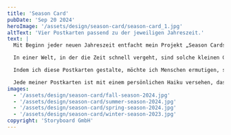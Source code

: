 ```yaml
---
title: 'Season Card'
pubDate: 'Sep 20 2024'
heroImage: '/assets/design/season-card/season-card_1.jpg'
altText: 'Vier Postkarten passend zu der jeweiligen Jahreszeit.'
text: |
  Mit Beginn jeder neuen Jahreszeit entfacht mein Projekt „Season Cards“ kreative Freiheit und ein Gefühl von Vorfreude. Ich gestalte persönliche Postkarten, die nicht nur zum Reflektieren der vergangenen Zeit und zur Vorbereitung auf das Neue anregen, sondern auch als kleines Geschenk für meine Freunde und Familie dienen.

  In einer Welt, in der die Zeit schnell vergeht, sind solche kleinen Gesten oft übersehen. Doch sie haben einen tiefgreifenden Effekt: Sie zaubern ein Lächeln auf das Gesicht des Empfängers und bieten eine kleine Verbindung in einem schnellen Tempo. Meine Season Cards laden daher nicht nur zum Nachdenken ein, sondern auch zum Ausklang und zur Vorbereitung auf die neue Saison.

  Indem ich diese Postkarten gestalte, möchte ich Menschen ermutigen, sich der Schönheit der Jahreszeiten bewusst zu werden. Jede neue Zeit bringt ihre eigenen Farben, Gefühle und Emotionen mit sich. Durch meine Season Cards möchte ich dazu beitragen, dass Menschen in die neuen Zeiten hineingehen, geprägt von positiven Erinnerungen an das Vergangene und einer Offenheit für das, was kommt.

  Jede meiner Postkarten ist mit einem persönlichen Haiku versehen, das die Stimmung der Jahreszeit einfängt. So entsteht ein ganz besonderes Gesamtpaket, das mehr als nur eine Karte ist – es ist ein Moment der Ruhe und Reflexion inmitten des Alltags.
images:
  - '/assets/design/season-card/fall-season-2024.jpg'
  - '/assets/design/season-card/summer-season-2024.jpg'
  - '/assets/design/season-card/spring-season-2024.jpg'
  - '/assets/design/season-card/winter-season-2023.jpg'
copyright: 'Storyboard GmbH'
---
```


<style>
  img {
    width: 350px;
    height: auto;
  }
</style>